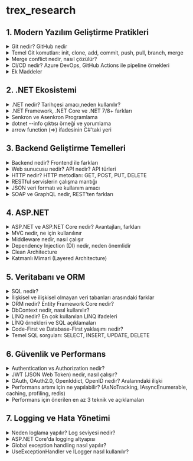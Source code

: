  # trex_research
 
## 1. Modern Yazılım Geliştirme Pratikleri

  <details>
  <summary>Git nedir? GitHub nedir</summary>
    
* Git, yazılım geliştirme sürecinde kullanılan bir versiyon kontrol sistemidir.

* Kod üzerinde yapılan tüm değişiklikleri kayıt altına alır.

* Birden fazla geliştiricinin aynı proje üzerinde çakışmadan çalışabilmesine olanak sağlar.

* Geriye dönük olarak yapılan değişiklikler incelenebilir.

* GitHub ise Git’in üzerine kurulmuş bulut tabanlı bir platformdur.

* Git reposunu internette saklamaya yarar.

* Açık kaynak projelerin paylaşımı için en çok kullanılan sistemdir.

*  Ekip çalışmasını kolaylaştırmak için issue tracking (sorun takibi), pull request (katkı önerisi), GitHub Actions (otomasyon) gibi ek özellikler sunar.
 
* GitHub ise Git’in üzerine kurulmuş bulut tabanlı bir platformdur.

* Git reposunu internette saklamaya yarar.

* Açık kaynak projelerin paylaşımı<in en çok kullanılan sistemdir.

* Ekip çalışmasını kolaylaştırmak için issue tracking (sorun takibi), pull request (katkı önerisi), GitHub Actions (otomasyon) gibi ek özellikler sunar.
  
</details>

  <details>
<summary>Temel Git komutları: init, clone, add, commit, push, pull, branch, merge</summary>

*  git init

 Yeni bir Git deposu oluşturmak için kullanılır. Bir proje klasöründe git init komutu çalıştırıldığında, o klasör artık Git tarafından izlenmeye başlar. Bu sayede proje içerisinde yapılan her değişiklik Git tarafından kayıt altına    alınabilir.

 Örnek kullanım:
 
 git init 


 Bu komut çalıştırıldığında klasörde .git isimli gizli bir dosya oluşur ve bu dosya projenin tüm sürüm kontrol bilgilerini içerir.

*  git clone

 Var olan bir uzak Git deposunu bilgisayara kopyalamak için kullanılır. Özellikle GitHub üzerindeki projelerin yerel ortama indirilmesinde tercih edilir.

 Örnek kullanım:

 git clone https://github.com/kullanici/proje.git


 Bu komut sayesinde uzak depodaki tüm geçmiş commitler, branchler ve dosyalar yerel bilgisayara aktarılır.

*  git add

 Dosyaları staging area (hazırlık alanı) denilen bölgeye ekler. Bu alan, commit işleminden önce değişikliklerin hazırlanmasını sağlar.

 Örnek kullanım:

 git add dosya.txt
 git add .


 İlk komut sadece belirli bir dosyayı, ikincisi ise proje içindeki tüm değişiklikleri staging alanına ekler.

*  git commit
  
 Staging alanındaki dosyaları kalıcı olarak kaydeder. Commit işlemi, yapılan değişikliklere bir “anlık görüntü” almak gibidir. Her commit, açıklayıcı bir mesajla etiketlenmelidir.

 Örnek kullanım:

 git commit -m "Login ekranı eklendi"


 Bu komut, yapılan değişikliklerin tarihçede anlamlı şekilde tutulmasına yardımcı olur.

*  git push

 Yerelde yapılan commit’lerin uzak depoya (örneğin GitHub’a) gönderilmesini sağlar. Böylece proje ekibinin diğer üyeleri de güncellenmiş koda erişebilir.

 Örnek kullanım:

 git push origin main


 Bu komut, değişiklikleri origin isimli uzak depodaki main branch’ine gönderir.

*  git pull

 Uzak depodaki en güncel değişiklikleri indirip mevcut branch ile birleştirmeye yarar. Bu komut, ekip çalışmasında başkalarının yaptığı güncellemeleri almak için sıkça kullanılır.

 Örnek kullanım:

 git pull origin main


 Böylece uzak depodaki main branch’indeki tüm yeni değişiklikler yerel bilgisayara aktarılır.

*  git branch

 Proje üzerinde dallar (branch) oluşturmaya, görüntülemeye veya yönetmeye yarar. Branch’ler, geliştiricilerin aynı proje üzerinde farklı özellikler geliştirmesini sağlar.

 Örnek kullanım:

 git branch          # mevcut branch’leri listeler
 git branch yeni-ozellik   # yeni bir branch oluşturur
 git checkout yeni-ozellik # o branch’e geçiş yapar


 Branch kullanımı, aynı projede bağımsız geliştirmelerin çakışmadan yapılabilmesine imkân verir.

*  git merge

 İki farklı branch’i birleştirmek için kullanılır. Örneğin, yeni-ozellik branch’inde geliştirilen bir özellik tamamlandığında, bu branch main ile birleştirilir.

 Örnek kullanım:

 git checkout main
 git merge yeni-ozellik


 Bu komutlar sayesinde yeni-ozellik branch’indeki değişiklikler main branch’ine eklenmiş olur. Eğer aynı    çakışan değişiklikler varsa merge conflict oluşabilir ve manuel çözüm gerekir.

</details>

<details>

 <summary>Merge conflict nedir, nasıl çözülür?</summary>
  
Merge conflict Git’te iki dal aynı dosyanın aynı bölümünü farklı şekilde değiştirdiğinde Git’in hangisini seçeceğini bilememesiyle oluşan çakışmadır. Çözümü de basittir: Çakışmalı dosyayı açıp <<<<<<<, =======, >>>>>>> işaretleri arasındaki alternatiflerden mantıklı olan içeriği oluşturacak şekilde metni düzenlersin (gerekirse birleştirebilirsn) bu işaretleri temizlersin sonra değişikliği git add ile sahneleyip git commit ile birleştirmeyi tamamlarsın.
  
 </details>

<details> 
  
<summary>CI/CD nedir? Azure DevOps, GitHub Actions ile pipeline örnekleri </summary>


* CI/CD Nedir?

CI/CD, yazılım geliştirme süreçlerinde kaliteyi artıran ve teslimat hızını yükselten bir yöntemdir.

CI (Continuous Integration – Sürekli Entegrasyon): Geliştiricilerin kodlarını sık sık ana koda entegre etmesi, bu sırada otomatik testlerin ve derleme işlemlerinin çalışmasıdır. Amaç, hataların erkenden tespit edilmesi ve kodun sürekli olarak çalışır durumda kalmasıdır.

CD (Continuous Delivery/Deployment – Sürekli Teslimat / Dağıtım): CI sonrası başarılı olan kodun otomatik olarak test ortamına veya doğrudan canlı ortama aktarılmasıdır.

Continuous Delivery: Kod otomatik olarak test/stage ortamına alınır, canlıya geçiş manuel onayla yapılır.

Continuous Deployment: Kod tüm testlerden geçtikten sonra canlıya otomatik olarak alınır.

Bu yaklaşım sayesinde:

Daha hızlı geri bildirim alınır.

Ürün kalitesi artar.

Dağıtım süreçleri standartlaşır ve insan hatası azalır.

* Azure DevOps ile Pipeline Örneği

Azure DevOps Pipelines, YAML tabanlı veya görsel olarak oluşturulabilen güçlü bir CI/CD aracıdır. Microsoft’un bulut tabanlı çözümlerine doğrudan entegredir.

Basit Azure DevOps Pipeline (YAML)

Aşağıdaki örnek bir .NET uygulaması için CI pipeline’ıdır:

trigger:
- main   # main branch'e push geldiğinde pipeline çalışır

pool:
  vmImage: 'windows-latest'

steps:
- task: UseDotNet@2
  inputs:
    packageType: 'sdk'
    version: '7.0.x'

- script: dotnet restore
  displayName: 'Restore dependencies'

- script: dotnet build --configuration Release
  displayName: 'Build project'

- script: dotnet test --no-build --verbosity normal
  displayName: 'Run tests'


Bu pipeline şu işlemleri yapar:

Main branch’e kod push edildiğinde tetiklenir.

Gerekli .NET SDK kurulumu yapılır.

Paketler restore edilir.

Proje release modda derlenir.

Unit testler çalıştırılır.

Dağıtım (CD) için ek adımlar eklenebilir. Örneğin Azure Web App’e deploy etmek için AzureWebApp task’i kullanılabilir.

* GitHub Actions ile Pipeline Örneği

GitHub Actions, GitHub üzerinde barındırılan projeler için CI/CD iş akışları kurmaya yarayan bir sistemdir. YAML dosyaları .github/workflows/ klasöründe bulunur.

Basit GitHub Actions Workflow

Aşağıdaki örnek yine bir .NET uygulaması için CI pipeline’dır:

name: .NET CI

on:
  push:
    branches: [ "main" ]
  pull_request:
    branches: [ "main" ]

jobs:
  build:
    runs-on: ubuntu-latest

    steps:
    - name: Checkout repository
      uses: actions/checkout@v3

    - name: Setup .NET
      uses: actions/setup-dotnet@v3
      with:
        dotnet-version: '7.0.x'

    - name: Restore dependencies
      run: dotnet restore

    - name: Build
      run: dotnet build --configuration Release --no-restore

    - name: Test
      run: dotnet test --no-build --verbosity normal


Bu workflow şunları yapar:

Main branch’e push veya pull request geldiğinde çalışır.

Ubuntu sanal makinesi üzerinde işlem yapılır.

Kod checkout edilir.

.NET SDK yüklenir.

Restore, build ve test adımları gerçekleştirilir.

</details>

 <details>     
 
 <summary>Ek Maddeler</summary>

SDLC Aşamaları (Yazılım Geliştirme Yaşam Döngüsü)

* Planlama 

* Analiz 

* Geliştirme 

* Test 

* Dağıtım 

* Bakım
  
Metodolojiler

Agile → Esnek, hızlı geri bildirim.

Scrum → Sprint (2-4 hafta), roller (PO, SM, Dev Team).

Kanban → İş akışı panosu (To Do → Doing → Done).


 </details>
 
## 2. .NET Ekosistemi

<details>

<summary>.NET nedir? Tarihçesi amacı,neden kullanılır?</summary>

.NET Core, Windows, Linux ve MacOS için yazılım uygulamaları oluşturmak için kullanılabilecek genel amaçlı bir framework’dür. Diğer yazılımların aksine .NET Core, web uygulamaları, mobil uygulamalar, masaüstü uygulamaları, bulut hizmetleri, microservisler, API’ler, oyunlar ve IoT uygulamaları dahil olmak üzere her türlü uygulama/yazılımı oluşturmak için kullanılabilir. Diğer framework’lerden farklı olarak .NET Core, tek bir programlama diliyle sınırlı değildir ve C#, VB.NET, F#, XAML ve TypeScript’i destekler. Bu programlama dilleri açık kaynak kodludur ve bağımsız topluluklar tarafından yönetilir.

.NET Core en gelişmiş, olgun ve kapsamlı class library’leri, ortak API’leri, çoklu dil desteğini ve araçları sunmaktadır. Visual Studio ve Visual Studio Core, .NET Core’u geliştiriciler için en üretken platformlardan biri yapan en gelişmiş ve modern geliştirici IDE’leridir

2002: .NET Framework 1.0 çıktı, C# tanıtıldı (sadece Windows).

2005–2015: Framework 2.0–4.5 arasında LINQ, Async/Await gibi büyük yenilikler geldi.

2016: .NET Core yayınlandı → Açık kaynak, hızlı, platform bağımsz.

2020: .NET 5 ile Framework ve Core birleşti, tek çatı oldu.

2023+: .NET 8  Modern, çoklu platform, yapay zekâ ve bulut odaklı.

</details>

<details>
<summary>.NET Framework, .NET Core ve .NET 7/8+ farkları</summary>
  
|Özellik| .NET Framework   | .NET Core | .NET 7/8+  |
|:-----------------:|:-----------------:|:-----------------:|:-----------------:|
|Platform desteği|Yalnızca Windows'ta çalışır|Platformlar arası çalışır(Linux,Windows,Mac)|Platformlar arası çalışır|
|Güncellemeler|Güncelleme almaz|Güncelleme almaz|Güncelleme almaya devam eder|
|Kaynak kodu|Açık kaynak kodlu değil|Açık kaynak kodlu|Açık kaynak kodu|
|Desteklediği araçlar|Visual Studio|Visual Studio, VS Code, CLI araçları|Visual Studio, VS Code, CLI araçları|
|Kullanım alanları|Eski Windows uygulamaları|Çoklu platform uygulamaları, Web, API, Mikroservis|Modern çoklu platform uygulamaları, Bulut, Web API ve dahası|
|Performans|düşük|Orta|iyi performans|

</details>

<details>

<summary>Senkron ve Asenkron Programlama</summary>

* Senkron Programlama Nedir?

İşlemler ardışık olarak çalışır.

Bir işlem tamamlanmadan diğerine başlanmaz.

Program akışı, her adımda bir önceki adımın sonucunu beklemek zorundadır.

Eğer uzun süren bir işlem varsa (örneğin büyük bir dosyanın okunması, bir web servisinden veri çekilmesi), bu süre boyunca programın geri kalan kısmı çalışmaz, bekler.

* Asenkron Programlama Nedir?

İşlemler paralel veya bağımsız şekilde yürütülebilir.

Bir işlem başlatılır, o işlem arka planda devam ederken program diğer işlere geçebilir.

Program akışı, uzun süren işlemin bitmesini beklemek zorunda kalmaz.

Sonuç hazır olduğunda, program o işin sonucunu alıp kaldığı yerden devam eder.

* Senkron/Asenkron örnek senaryo açıklaması
  
HTTP çağrıları, Web API çağrıları gibi işlemler bekleme gerektirebilir. Geleneksel senkron programlama ile bu işlemleri gerçekleştirmek, aslında lokal bilgisayarın kontrolü dışında olan bir bekleme oluşturur. Bu da hem kullanıcı deneyimi hem de zaman verimliliği açısından oldukça mantıksızdır.

Kullanıcı, arka planda veri çağrıları yapılırken başka işlerle ilgilenebilmek ister. Hiçbirimiz evde bulaşık makinesi çalışıyor diye mutfakta donup kalmayız; makine işini bitirene kadar başka işlerle uğraşırız.

Senkron programlama ile bekleme gerektiren işlemleri çağırmak, bulaşık makinesinin işini bitirmesini oturup beklemek kadar verimsizdir. Asenkron programlama sayesinde ise kullanıcı, çağırdığı bir verinin gelmesini beklerken programın başka bir yerinde farklı bir işlem yapabilir ve ciddi bir zaman kazancı elde eder.

</details>

<details>
  
<summary>dotnet --info çıktısı örneği ve yorumlama</summary>

### Example output of `dotnet --info`

```
.NET SDK:
 Version:           9.0.201
 Commit:            071aaccdc2
 Workload version:  9.0.200-manifests.a3a1a094
 MSBuild version:   17.13.13+1c2026462

Runtime Environment:
 OS Name:     Windows
 OS Version:  10.0.26100
 OS Platform: Windows
 RID:         win-x64
 Base Path:   C:\Program Files\dotnet\sdk\9.0.201\

Workloads installed:
 No installed workloads found.
 Configured to use loose manifests for newly installed manifests.

Host:
  Version:      9.0.3
  Architecture: x64
  Commit:       831d23e561

.NET SDKs installed:
  9.0.201 [C:\Program Files\dotnet\sdk]

.NET runtimes installed:
  Microsoft.AspNetCore.App 8.0.14 [C:\Program Files\dotnet\shared\Microsoft.AspNetCore.App]
  Microsoft.AspNetCore.App 9.0.3  [C:\Program Files\dotnet\shared\Microsoft.AspNetCore.App]
  Microsoft.NETCore.App 8.0.14    [C:\Program Files\dotnet\shared\Microsoft.NETCore.App]
  Microsoft.NETCore.App 9.0.3     [C:\Program Files\dotnet\shared\Microsoft.NETCore.App]
  Microsoft.WindowsDesktop.App 8.0.14 [C:\Program Files\dotnet\shared\Microsoft.WindowsDesktop.App]
  Microsoft.WindowsDesktop.App 9.0.3  [C:\Program Files\dotnet\shared\Microsoft.WindowsDesktop.App]

Other architectures found:
  x86   [C:\Program Files (x86)\dotnet]
    registered at [HKLM\SOFTWARE\dotnet\Setup\InstalledVersions\x86\InstallLocation]

Environment variables:
  Not set

global.json file:
  Not found
```
dotnet --info komutu, bilgisayarında kurulu olan .NET ortamını özetler. Çıktıdaki bölümler şu anlama gelir:

1. .NET SDK

Hangi SDK sürümünün kullanıldığını gösterir.

SDK (Software Development Kit), .NET projelerini derlemek ve geliştirmek için gerekli araçları içerir.

2. Runtime Environment (Çalışma Zamanı Ortamı)

İşletim sistemini (OS Name, OS Version) ve mimariyi (x64, x86, arm64 vb.) gösterir.

RID (Runtime Identifier) değeri, uygulamanın hangi platformda çalıştığını belirtir.

3. Host

.NET uygulamalarının çalıştırıldığı host ortamının sürümünü gösterir.

Burada .NET runtime versiyonu ve sistem mimarisi listelenir.

4. .NET SDKs installed

Sisteminde yüklü tüm SDK sürümlerini listeler.

Birden fazla SDK kuruluysa, projeler global.json dosyasına veya varsayılan kurallara göre uygun olanı kullanır.

5. .NET runtimes installed

Kurulu olan çalışma zamanlarını listeler.

Microsoft.NETCore.App: Konsol uygulamaları için.

Microsoft.AspNetCore.App: Web uygulamaları için.

Microsoft.WindowsDesktop.App: WinForms ve WPF uygulamaları için.

Farklı sürümlerin aynı anda kurulu olması, eski projeleri de çalıştırabilmeni sağlar.

6. Other architectures found

Ek olarak farklı mimarilerde (örneğin x86) .NET kurulmuşsa burada görünür.

7. Environment variables

.NET ile ilgili özel ortam değişkenleri tanımlandıysa burada listelenir.

8. global.json file

Projede belirli bir SDK sürümü kullanılmak istenirse global.json dosyası ile belirtilir. Eğer bulunmazsa, sistemdeki en güncel SDK kullanılır
</details>

<details>
  
<summary>arrow function (=>) ifadesinin C#’taki yeri</summary>

* Tek satırda fonksiyon tanımlama: static int Multiply(int x, int y) => x * y;
* Lambda ifadesi: Func<int, int> square = n => n * n;

  
</details>

## 3. Backend Geliştirme Temelleri

<details>  

<summary> Backend nedir? Frontend ile farkları </summary>

Front-End, kullanıcı deneyimini ve etkileşimi şekillendirirken, Back-End, web sitesinin işlevselliğini ve veri yönetimini sağlar. her iki katman da başarılı bir web sitesi için kritik öneme sahiptir ve birlikte çalışarak kullanıcıların ihtiyaçlarını karşılayan ve beklentilerini aşan bir deneyim sunarlar.
</details>

<details>    

<summary> Web sunucusu nedir? API nedir? API türleri </summary>

Web sunucusu, istemcilerden (genellikle tarayıcı) gelen HTTP/HTTPS isteklerini kabul eden ve yanıtlayan yazılım veya donanımdır.

Statik içerik (HTML, CSS, JS, resim) ya da dinamik içerik (PHP, ASP.NET, Node.js uygulamaları) dönebilir.

Tarayıcı bir siteye istek gönderdiğinde web sunucusu uygun yanıtı üretip istemciye iletir.

Örnek web sunucuları:

Apache

Nginx

IIS (Internet Information Services)

LiteSpeed

API (Application Programming Interface) Nedir?

API, bir yazılımın başka yazılımlarla haberleşmesini sağlayan arayüzdür.

İç işleyişi bilmeden, belirli kurallar (endpoint, method, veri formatı) üzerinden erişim sağlar.

En yaygın kullanılan türü Web API’lerdir.

Örnek:

Hava durumu uygulaması telefonuna veri getirmek için hava durumu API’sini kullanır.

Google Maps API, başka uygulamalara harita ekleme olanağı sağlar.

API Türleri
***
1. Erişim Türüne Göre

Open API (Public API): Herkesin erişimine açık.

Partner API: Sadece iş ortaklarına özel.

Private API: Sadece kurum içi kullanım için.
***
2. Mimarisine Göre

REST API

HTTP metodlarını (GET, POST, PUT, DELETE) kullanır.

Genellikle JSON döner.

SOAP API

XML tabanlıdır, daha katıdır.

Bankacılık gibi güvenlik kritik alanlarda kullanılır.

GraphQL API

Tek endpoint üzerinden esnek veri sorgusu yapılabilir.

gRPC

Google tarafından geliştirilmiştir.

Hızlı, binary tabanlı, mikroservisler arası iletişim için uygundur.
***
3. Kullanım Alanına Göre

Web API → İnternet üzerinden erişilen API’ler.

Library API → Programlama kütüphaneleri için sağlanan API’ler (.NET, Java API).

Operating System API → İşletim sistemleri ile haberleşmeyi sağlayan API’ler (Windows API, Linux system call).
***
</details>

<details>

<summary>HTTP nedir? HTTP metodları: GET, POST, PUT, DELETE</summary>

GET, POST, PUT, PATCH ve DELETE en sık kullanılanlardır ve HTTP protokolü üzerinden istemciler ile sunucular arasındaki iletişimin temelini oluştururlar. Bu yöntemler, World Wide Web üzerinden istemci-sunucu iletişimi sırasında bir URL ile tanımlanan bir kaynak üzerinde gerçekleştirilebilecek eylemleri tanımlar

HTTP Metodları ve Örnekler
1. GET
* Sunucudan veri istemek için kullanılır.

* Gövde (body) göndermez.
```
GET /products HTTP/1.1
Host: example.com
```
Sunucudan ürünler listesini ister.

2. POST

* Sunucuya yeni veri eklemek/göndermek için kullanılır.

* Veri body kısmında gönderilir.
```
POST /products HTTP/1.1
Host: example.com
Content-Type: application/json

{
  "name": "Laptop",
  "price": 20000
}
```
Sunucuya yeni ürün ekler.


3. PUT

* Sunucuda var olan bir veriyi tamamen güncellemek için kullanılır.

* Gönderilen body, önceki verinin yerine geçer.
```
PUT /products/10 HTTP/1.1
Host: example.com
Content-Type: application/json

{
  "name": "Gaming Laptop",
  "price": 25000
}
```
ID’si 10 olan ürünün tüm verisini günceller.


4. PATCH

* Sunucudaki veriyi kısmi olarak güncellemek için kullanılır.

* Sadece değişen alanlar body’de gönderilir.
```
PATCH /products/10 HTTP/1.1
Host: example.com
Content-Type: application/json

{
  "price": 22000
}
```
Sadece fiyat bilgisini günceller.

5. DELETE

* Sunucudaki veriyi silmek için kullanılır.
```
DELETE /products/10 HTTP/1.1
Host: example.com
```
ID’si 10 olan ürünü siler.


6. HEAD

* GET gibidir ama sadece başlık (header) bilgilerini döner, gövdeyi döndürmez.
```
HEAD /products HTTP/1.1
Host: example.com
```
7. OPTIONS

* Sunucunun hangi HTTP metodlarını desteklediğini öğrenmek için kullanılır.
```
OPTIONS /products HTTP/1.1
Host: example.com
```

Cevap:
Allow: GET, POST, PUT, DELETE, OPTIONS


Özet:

GET → Veri al

POST → Yeni veri oluştur

PUT → Tam güncelle

PATCH → Kısmi güncelle

DELETE → Sil

HEAD → Sadece header bilgilerini al

OPTIONS → Desteklenen metodları öğren
  
</details>

<details>

<summary>RESTful servislerin çalışma mantığı</summary>

* REST Nedir?

Representational State Transfer (REST), web servisleri için kullanılan bir mimari tarzdır.

Amacı, HTTP protokolünün sunduğu kuralları kullanarak basit, anlaşılır ve standart bir şekilde istemci–sunucu arasında iletişim kurmaktır.

REST’i “kurallar bütünü” olarak düşünebilirsin.

* Temel Mantık

RESTful servislerde:

Her kaynak (örneğin: kullanıcı, ürün, sipariş) bir URL (endpoint) ile temsil edilir.

Bu kaynaklar üzerinde işlem yapmak için HTTP metodları (GET, POST, PUT, DELETE, PATCH…) kullanılır.

Veri genelde JSON formatında taşınır.

* Kaynak ve URI Mantığı

Her şey bir kaynaktır.

Örnek: Kullanıcı listesi → /users

Tek bir kullanıcı → /users/5

Kullanıcının siparişleri → /users/5/orders

URI, kaynağı temsil eder. Kaynağın ne olduğunu URI belirler, üzerinde ne yapılacağını HTTP metodu belirler.

* HTTP Metodları ile İşlemler

REST’te CRUD işlemleri HTTP metodlarına denk gelir:

GET /users → Tüm kullanıcıları getir

GET /users/5 → ID’si 5 olan kullanıcıyı getir

POST /users → Yeni kullanıcı oluştur

PUT /users/5 → ID’si 5 olan kullanıcıyı tamamen güncelle

PATCH /users/5 → ID’si 5 olan kullanıcıyı kısmi güncelle

DELETE /users/5 → ID’si 5 olan kullanıcıyı sil

* İstemci - Sunucu İlişkisi

İstemci (client) → Tarayıcı, mobil uygulama, masaüstü program olabilir.

Sunucu (server) → İstekleri alır, işler ve yanıt verir.

İstemci, sunucuya hangi veriyle ne yapılacağını HTTP isteği (request) ile söyler.

Sunucu, sonucu HTTP cevabı (response) olarak döner.

* Statelesness (Durumsuzluk)

RESTful servisler stateless olmalıdır.

Sunucu, her isteği bağımsız görür.

Önceki isteklerin bilgisini tutmaz.

Gerekli bilgiler (kimlik doğrulama, filtreler, parametreler) her istekte tekrar gönderilir.

* Response ve Status Codes

Sunucu her isteğe bir HTTP durum kodu döner:

200 OK → İşlem başarılı

201 Created → Yeni kaynak oluşturuldu

400 Bad Request → Hatalı istek

401 Unauthorized → Yetkisiz erişim

404 Not Found → Kaynak bulunamadı

500 Internal Server Error → Sunucu hatası

* JSON Örneği

Bir kullanıcı oluşturma isteği:
```
POST /users HTTP/1.1
Host: example.com
Content-Type: application/json

{
  "name": "Ali",
  "email": "ali@example.com"
}
```

Sunucu cevabı:
```
HTTP/1.1 201 Created
Content-Type: application/json

{
  "id": 5,
  "name": "Ali",
  "email": "ali@example.com"
}
```
</details>

<details> 

<summary>JSON veri formatı ve kullanım amacı</summary>
JSON Veri Formatı

JSON (JavaScript Object Notation), verilerin metin tabanlı olarak saklanmasını ve sistemler arasında kolayca taşınmasını sağlayan bir veri değişim formatıdır.

Özellikleri

Anahtar-değer çiftlerinden oluşur.

Diziler ve nesneler kullanılarak hiyerarşik yapı kurulabilir.

Programlama dillerinden bağımsızdır.

Hem insanlar hem makineler tarafından kolay okunabilir.

Kullanım Amacı

Web istemcisi ile sunucu arasında veri alışverişi yapmak.

Uygulamalarda yapılandırma (config) dosyası olarak kullanmak.

Farklı platform ve diller arasında veri taşımak.

Küçük, anlaşılır veri depolama ihtiyaçlarını karşılamak.

Örnek JSON Verisi
```
{
  "ad": "Ali",
  "yas": 30,
  "ogrenciMi": true,
  "dersler": ["Matematik", "Tarih", "Fizik"],
  "adres": {
    "sehir": "Bursa",
    "postaKodu": 16000
  }
}
```
Örneğin Açıklaması

* "ad": "Ali" → Anahtar ad, değeri "Ali" olan bir metin bilgisidir.

* "yas": 30 → Anahtar yas, değeri 30 olan sayısal bir bilgidir.

* "ogrenciMi": true → Anahtar ogrenciMi, değeri true olan mantıksal (boolean) bilgidir.

* "dersler": ["Matematik", "Tarih", "Fizik"] → dersler anahtarı, içinde üç eleman bulunan bir diziyi ifade eder.

* "adres": { "sehir": "Bursa", "postaKodu": 16000 } → adres anahtarı, içinde başka anahtar-değer çiftleri olan bir nesneyi temsil eder.

</details>

<details>
<summary>SOAP ve GraphQL nedir, REST’ten farkları</summary>

* SOAP (Simple Object Access Protocol)

XML tabanlı bir iletişim protokolüdür.

Katı standartlara bağlıdır (WS-Security, WS-ReliableMessaging gibi).

Yalnızca XML kullanır.

HTTP dışında SMTP, TCP gibi farklı protokollerle çalışabilir.

Daha çok bankacılık, finans, telekom gibi güvenliğin ve standartlaşmanın çok kritik olduğu alanlarda tercih edilir.

* GraphQL

Facebook tarafından geliştirilmiş, API’ler için bir sorgulama dilidir.

Tek endpoint üzerinden çalışır.

İstemci yalnızca ihtiyacı olan veriyi talep eder.

JSON formatında yanıt döner.

Over-fetching (gereğinden fazla veri çekme) ve under-fetching (eksik veri çekme) sorunlarını çözer.

Gerçek zamanlı veri için Subscriptions özelliği vardır.

* REST (Representational State Transfer)

HTTP tabanlı, en yaygın kullanılan web servis mimarisidir.

Kaynaklara HTTP metodları (GET, POST, PUT, DELETE) ile erişilir.

JSON ya da XML dönebilir (günümüzde çoğunlukla JSON).

Her kaynak için ayrı endpoint vardır (örneğin /users, /orders).

Basit, anlaşılır ve yaygın kullanımda olan bir yaklaşım sunar.

| Özellik             | SOAP                            | REST                           | GraphQL                           |
|---------------------|---------------------------------|--------------------------------|-----------------------------------|
| Veri formatı        | XML                             | JSON (çoğunlukla) / XML        | JSON                              |
| Endpoint yapısı     | Tek endpoint, karmaşık yapı     | Her kaynak için ayrı endpoint   | Tek endpoint                      |
| Esneklik            | Katı standartlı                 | Orta düzey                     | Çok esnek (yalnızca istenen veri) |
| Performans          | Ağır, yavaş                     | Hafif, genellikle hızlı         | Daha verimli                      |
| Protokol desteği    | HTTP, SMTP, TCP vb.             | HTTP                           | HTTP                              |
| Kullanım alanı      | Bankacılık, kurumsal entegrasyon| Genel web servisleri            | Modern web ve mobil API’ler       |
| Öne çıkan özellik   | Güvenlik ve standartlar         | Basitlik ve yaygınlık           | Esneklik ve özelleştirme          |  

</details>

## 4. ASP.NET

<details> 

<summary>ASP.NET ve ASP.NET Core nedir? Avantajları, farkları</summary>

ASP.NET ve ASP.NET Core, Microsoft tarafından geliştirilen web uygulama geliştirme framework’leridir. İkisi birbirine yakın kavramlar olsa da, teknoloji olarak farklı dönemleri temsil ederler.

* ASP.NET Nedir?

2002’de .NET Framework’ün bir parçası olarak tanıtıldı.

Yalnızca Windows işletim sistemi üzerinde çalışır.

Web Forms, MVC (Model-View-Controller) ve Web API gibi yaklaşımları destekler.

.NET Framework’e bağımlıdır, yani günümüzde .NET Framework 4.8’e kadar gelmiştir ve daha fazla büyük güncelleme almayacaktır.

Modern uygulamalarda “eski teknoloji” kabul ediliyor ama hâlen kurumsal projelerde yaygın olarak kullanılmakta.

* ASP.NET Core Nedir?

2016’da tanıtıldı, ASP.NET’in yeniden yazılmış, açık kaynak ve çapraz platform halidir.

Windows, Linux ve macOS üzerinde çalışır.

.NET Core üzerine kurulmuştu, şimdi .NET 5+ (günümüzde .NET 9) çatısı altında gelişiyor.

Daha hızlı, hafif ve bulut tabanlı uygulamalara uygun.

Web API ve MVC birleşmiş durumda → tek bir yapıdan hem web sayfası hem API geliştirilebilir.

Dependency Injection, Middleware, Minimal API gibi modern mimari özellikleri destekler.

* ASP.NET Avantajları

Uzun yıllardır kullanılan, olgun bir framework.

Kurumsal projelerde hâlâ çok geniş kullanım alanı var.

Windows Server + IIS entegrasyonu güçlü.

Büyük topluluk ve çok sayıda hazır kütüphane mevcut.

* ASP.NET Core Avantajları

Çapraz platform (Windows, Linux, macOS).

Performansı yüksek, özellikle Kestrel web server sayesinde.

Açık kaynak ve sürekli gelişiyor.

Bulut dostu, container (Docker, Kubernetes) ile kolayca dağıtılabilir.

Daha esnek: Middleware tabanlı mimari → geliştirici kendi pipeline’ını kurabilir.

Minimal API ve gRPC desteği sayesinde mikroservislerde ideal.

| Özellik          | ASP.NET                      | ASP.NET Core                               |
|------------------|------------------------------|--------------------------------------------|
| **Çıkış Yılı**   | 2002                         | 2016                                       |
| **Çalışma Ortamı** | Sadece Windows              | Windows, Linux, macOS                     |
| **Performans**   | Daha düşük, IIS bağımlı      | Yüksek, Kestrel + IIS/NGINX                |
| **Framework**    | .NET Framework               | .NET 5/6/7/8/9                             |
| **Mimari**       | Web Forms, MVC, Web API ayrı | MVC + API birleşik, Middleware tabanlı     |
| **Açık Kaynak**  | Hayır                        | Evet                                       |
| **Gelecek**      | Yeni geliştirme yok          | Aktif olarak geliştiriliyor                |

</details>

<details> 

<summary>MVC nedir, ne için kullanılınır</summary>

MVC (Model-View-Controller), yazılım geliştirmede kullanılan bir mimari desendir.

* Model (M): Uygulamanın verilerini ve iş kurallarını temsil eder. (Örn: Veritabanı işlemleri, iş mantığı)

* View (V): Kullanıcıya gösterilen arayüzdür. (Örn: HTML sayfası, UI ekranı)

* Controller (C): Kullanıcıdan gelen isteği alır, işleyip uygun Model ve View’i yönlendirir.

Ne için kullanılır?
Uygulamalarda katmanlı yapı sağlar. Kodun okunabilirliğini, bakımını ve test edilebilirliğini kolaylaştırır. Web uygulamalarında en çok tercih edilen desenlerden biridir.

</details>

<details>
  
<summary>Middleware nedir, nasıl çalışır</summary>

* Middleware, farklı uygulamalar, sistemler ve veritabanları arasında etkileşim ve veri akışı sağlayan bulut hizmetleridir. Uygulamalar ve veriler arasında bir köprü görevi görür bu sayede sistemler arasında kesintisiz iletişim sağlar ve veri akışını düzenler.
ASP.NET Core uygulamalarında middleware, gelen HTTP isteğinin geçtiği aşamaları belirleyen işlem hattıdır. Her middleware isteği işleyebilir, sonraki aşamaya gönderebilir veya sonlandırabilir. Bu yüzden eklenme sırası çok önemlidir. Yanlış sıralama, kimlik doğrulama ve yetkilendirme gibi kritik işlevlerin devre dışı kalmasına yol açar.

Doğru Sıralama Örneği
```
app.UseRouting();          
app.UseAuthentication();   
app.UseAuthorization();    
app.UseEndpoints(endpoints =>
{
    endpoints.MapControllers();
});
```
Özetle

* UseRouting() → Rotaları hazırlar.

* UseAuthentication() → Kullanıcıyı doğrular.

* UseAuthorization() → Yetki kontrolü yapar.

* UseEndpoints() → İsteği ilgili endpoint’e yönlendirir.
  
</details>

<details>

<summary>Dependency Injection (DI) nedir, neden önemlidir</summary>

Dependency Injection (DI) Nedir?
Dependency Injection (Bağımlılık Enjeksiyonu), bir sınıfın ihtiyaç duyduğu bağımlılıkları (örneğin başka sınıflar, servisler, veritabanı bağlantıları) kendisi oluşturmaması, dışarıdan alması prensibidir. Yani bir sınıf içinde new anahtar kelimesiyle bağımlılık oluşturmak yerine, bu bağımlılıklar constructor, property veya method aracılığıyla dışarıdan “enjekte edilir”.

 * Örnek:
```
// Kötü örnek (sınıf bağımlılığı kendi oluşturuyor)
public class OrderService
{
    private readonly PaymentService _paymentService = new PaymentService();

    public void CompleteOrder()
    {
        _paymentService.Pay();
    }
}

// İyi örnek (Dependency Injection kullanılıyor)
public class OrderService
{
    private readonly IPaymentService _paymentService;

    public OrderService(IPaymentService paymentService)
    {
        _paymentService = paymentService;
    }

    public void CompleteOrder()
    {
        _paymentService.Pay();
    }
```  
</details>

<details> 
  
<summary>Clean Architecture</summary>

Clean Architecture Özeti

Amaç:
Uygulamanın iş kurallarını (domain) framework, veritabanı, UI gibi dış detaylardan bağımsız hale getirmek. Böylece kod esnek, test edilebilir ve sürdürülebilir olur.

Katmanlar

* I. Domain

İş kuralları, entity’ler ve değer nesneleri.

Hiçbir dış katmana bağımlı değil.

* II. Application

Use case’ler (iş akışları).

Domain’i kullanarak iş senaryolarını yürütür.

Dış sistemlerle konuşmak için sadece interface tanımlar.

* III. Infrastructure

Teknik detaylar (veritabanı, servis entegrasyonları).

Application’daki interface’lerin implementasyonu burada yapılır.

* IV. API (Presentation)

Kullanıcıya/istemciye açılan uç noktalar (controller, endpoint).

Request alır → Application’a iletir → Response döner.

* Bağımlılıkların Dışa Akması İlkesi

Bağımlılıklar içeriye doğru akar.

Domain hiçbir şeye bağımlı değil.

Application sadece Domain’e bağımlı.

API ve Infrastructure, Application ve Domain’e bağımlı

</details>

<details>  

<summary>Katmanlı Mimari (Layered Architecture)</summary>
Katmanlar

* I. Presentation (UI) Katmanı

Kullanıcı ile etkileşim sağlar.

Controller, View veya API endpoint’leri burada bulunur.

İş mantığını içermez, sadece Business katmanını çağırır.

* II. Business (Logic) Katmanı

İş kuralları ve uygulama mantığı burada yer alır.

Presentation’dan gelen istekleri işler, gerekirse Data Access katmanını kullanır.

Service sınıfları genellikle bu katmanda bulunur.

* III. Data Access (DAL) Katmanı

Veritabanı veya dış veri kaynaklarıyla etkileşim kurar.

Repository sınıflarıyla CRUD işlemleri yapılır.

Business katmanındaki servisler, repository üzerinden veri çeker/kaydeder.

Service & Repository Pattern

Repository Pattern: Veritabanı erişimini soyutlar. (IUserRepository, EfUserRepository)

Service Pattern: İş mantığını barındırır ve repository’leri kullanarak senaryoları yürütür. (UserService)

 Akış: UI → Service → Repository → Database

![1_vNZs7q1OgPc2yDaiGJpCwg](https://github.com/user-attachments/assets/4be9759b-39ae-4855-87ed-25ab931897fd)

</details>

## 5. Veritabanı ve ORM

<details>

<summary>SQL nedir?</summary>

SQL, ilişkisel veri tabanlarını yönetmek, SQL veri tabanları oluşturmak ve farklı işlevler gerçekleştirerek içlerindeki verileri manipüle etmek için standartlaştırılmış bir programlama dilidir.

Hem veri tabanı yöneticileri hem de geliştiriciler SQL’i verileri manipüle etmek ve veri entegrasyon komut dosyaları yazmak için kullanır. Benzer şekilde, veri analistleri de ilişkisel bir veri tabanını derinlemesine analiz etmek için SQL kullanır.

*	4 temel SQL sorgusuna örnek

```
-- 1. SELECT → Veri listeleme
SELECT * FROM Customers;

-- 2. INSERT → Yeni veri ekleme
INSERT INTO Customers (Name, City) VALUES ('Emirhan', 'Bursa');

-- 3. UPDATE → Veri güncelleme
UPDATE Customers SET City = 'İstanbul' WHERE Name = 'Emirhan';

-- 4. DELETE → Veri silme
DELETE FROM Customers WHERE Name = 'Emirhan';
```

</details>

<details>

<summary>İlişkisel ve ilişkisel olmayan veri tabanları arasındaki farklar</summary>

1. Veri Yapısı

* İlişkisel Veritabanı (RDBMS):
  Veriler tablolarda (satır–sütun yapısında) saklanır.
  Örn: MySQL, PostgreSQL, Oracle.

* İlişkisel Olmayan Veritabanı (NoSQL):
  Veriler esnek yapılarda saklanır. (Doküman, key-value, grafik, kolon tabanlı)
  Örn: MongoDB, Redis, Cassandra, Neo4j.

***

2. Şema (Schema)

* RDBMS: Katı şemaya sahiptir. Tablo yapısı önceden tanımlanmalıdır.

* NoSQL: Şemasız veya esnek şemalıdır. Veri yapısı dinamik olarak değiştirilebilir.

***

3. Sorgulama

* RDBMS: Veri sorgulamak için SQL kullanılır.

* NoSQL: Her veritabanı kendi sorgulama yöntemine sahiptir (ör. JSON tabanlı sorgular, API çağrıları).

***

4. Tutarlılık

* RDBMS: ACID (Atomicity, Consistency, Isolation, Durability) kurallarını takip eder. Yani veri bütünlüğü çok güçlüdür.

* NoSQL: Genellikle BASE (Basically Available, Soft state, Eventual consistency) modelini benimser. Yüksek ölçeklenebilirlik için bazen anlık tutarlılıktan ödün verir.

***

5. Ölçeklenebilirlik

* RDBMS: Genelde dikey ölçeklenir (daha güçlü donanım eklenir).

* NoSQL: Yatay ölçeklenir (yeni sunucular eklenerek genişler).

***

6. Kullanım Alanları

* RDBMS: Bankacılık, muhasebe, e-ticaret gibi güçlü veri tutarlılığı gerektiren sistemlerde.

* NoSQL: Sosyal medya, gerçek zamanlı analiz, IoT, büyük veri gibi esneklik ve hız isteyen sistemlerde.
 
</details>

<details> 

<summary>ORM nedir? Entity Framework Core nedir?</summary>

ORM (Object Relational Mapping), yazılım geliştirmede kullanılan bir tekniktir.

ORM, nesne tabanlı programlama dillerinde kullanılan sınıf ve nesneler ile veritabanındaki tablolar ve kayıtlar arasında bir köprü kurar. Yani veritabanı işlemlerini SQL sorguları yazmadan, doğrudan programlama dilindeki nesneler üzerinden yapmanıza olanak tanır.
***
Örnek:

* Veritabanında Users tablosu varsa, kod tarafında bunun bir User sınıfı olur.

* user.Name = "Ali"; gibi bir işlem yaptığınızda ORM bunu SQL sorgusuna çevirip veritabanına kaydeder.

Avantajları:

* SQL sorgularını elle yazmaya gerek kalmaz, hata riski azalır.

* Kod okunabilirliği artar.

* Veritabanı bağımlılığı azalır (farklı veritabanlarına geçiş daha kolay olur).

Kullanılan bazı ORM örnekleri:

* .NET dünyasında: Entity Framework, Dapper (yarı ORM)

* Java dünyasında: Hibernate

* Python’da: SQLAlchemy, Django ORM

***

* Entity Framework Core Nedir?

Entity Framework Core, son sürümü 9.0.9 olarak yayınlanmış, Microsoft tarafından geliştirilen ve .NET Framework ve .NET Core ile birlikte kullanılabilen bir ORM aracıdır. Entity Framework Core (EF Core) ve Entity Framework (EF 6.x ve önceki sürümler) arasında önemli farklar vardır. EF Core daha hafif ve performanslıdır ve veritabanı platformları için çoklu platform desteği sunar.

</details>

<details>

<summary>DbContext nedir, nasıl kullanılır?</summary>

 1. * DbContext Nedir?

 EF Core’un ana sınıfıdır ve veritabanına erişimi yönetir.

 Veritabanındaki tablolarla C# sınıflarını eşler (Entity’ler).

 CRUD işlemleri (Create, Read, Update, Delete) için bir ara katman sağlar.

 Veritabanı bağlantısını, sorguları ve değişiklik takibini yönetir.

 2. * Temel Özellikleri

 DbSet<TEntity>: Her tablo için bir DbSet oluşturulur. Bu, o tabloya erişimi sağlar.

 Change Tracker: Entity üzerinde yapılan değişiklikleri takip eder ve SaveChanges() ile veritabanına yazar.

 LINQ sorguları: DbContext üzerinden LINQ ile veri çekebilirsiniz.

* Nasıl Kullanılınır Örnek:
  
```
using var context = new AppDbContext();

// Veri ekle
context.Products.Add(new Product { Name="Laptop", Price=12000 });
context.SaveChanges();

// Veri oku
var all = context.Products.ToList();

// Güncelle
var p = context.Products.First();
p.Price = 11000;
context.SaveChanges();

// Sil
context.Products.Remove(p);
context.SaveChanges();
```
</details>

<details> 

<summary>LINQ nedir? En çok kullanılan LINQ ifadeleri</summary> 

* LİNQ ''(Language Integrated Query)'' Nedir

LINQ (Language Integrated Query — Dil ile Tümleşik Sorgu); veri koleksiyonlarını sorgulamak, verileri filtrelemek veya dönüştürmek gibi işlemleri kolaylaştıran güçlü bir teknolojidir. C# 3.0 sürümü ile kullanıma başlamıştır. LINQ, C# ve diğer .NET programlama dillerinde kullanılarak veri kaynakları üzerinde sorgular oluşturmayı, veriye erişimi, filtrelemeyi, sıralamayı, gruplamayı, birleştirmeyi ve dönüştürmeyi sağlar.

* En çok kullanılan LİNQ ifadeleri

1. Where

* Koşula göre filtreleme yapar.
```
int[] numbers = { 1, 2, 3, 4, 5 };
var evenNumbers = numbers.Where(n => n % 2 == 0);
```
2. Select

* Veriyi dönüştürmek için kullanılır.
```
var squares = numbers.Select(n => n * n);
```
3. OrderBy / OrderByDescending

* Veriyi artan veya azalan sıraya göre sıralar.
```
var ordered = numbers.OrderBy(n => n);
var descending = numbers.OrderByDescending(n => n);
```
4. First / FirstOrDefault

* Koşula uyan ilk elemanı döndürür.
```
var firstEven = numbers.First(n => n % 2 == 0);
var firstEvenOrDefault = numbers.FirstOrDefault(n => n % 2 == 0);
```
5. Last / LastOrDefault

* Koşula uyan son elemanı döndürür.
```
var lastEven = numbers.Last(n => n % 2 == 0);
```
6. Single / SingleOrDefault

* Sadece bir elemanın döndüğü durumlar için kullanılır.
```
var singleItem = numbers.Single(n => n == 3);
```
7. Count

* Eleman sayısını verir.
```
var evenCount = numbers.Count(n => n % 2 == 0);
```
8. Any

* Koşula uyan en az bir eleman var mı kontrol eder.
```
bool hasEven = numbers.Any(n => n % 2 == 0);
```
9. All

* Tüm elemanların koşulu sağlayıp sağlamadığını kontrol eder.
```
bool allPositive = numbers.All(n => n > 0);
```
10. Distinct

* Tekrarlayan elemanları kaldırır.
```
int[] nums = { 1, 2, 2, 3, 3, 3 };
var unique = nums.Distinct();
```

</details>

<details>

<summary>LİNQ örnekleri ve SQL açıklamaları</summary>

1. * Where – Filtreleme

* LINQ:
```
var evenNumbers = numbers.Where(n => n % 2 == 0);
```

Açıklama: Dizideki çift sayıları seçer.
SQL Karşılığı:
```
SELECT * FROM Numbers WHERE Value % 2 = 0;
```
2. * Select – Dönüştürme

* LINQ:
```
var squares = numbers.Select(n => n * n);
```

Açıklama: Her sayının karesini alır.
SQL Karşılığı:
```
SELECT Value * Value AS Square FROM Numbers;
```
3. * OrderBy – Sıralama

* LINQ:
```
var ascending = numbers.OrderBy(n => n);
```

Açıklama: Sayıları artan sıraya göre sıralar.
SQL Karşılığı:
```
SELECT * FROM Numbers ORDER BY Value ASC;
```
4. * GroupBy – Gruplama

* LINQ:
```
var grouped = numbers.GroupBy(n => n % 2 == 0 ? "Even" : "Odd");
```

Açıklama: Sayıları çift ve tek olarak gruplar.
SQL Karşılığı:
```
SELECT CASE WHEN Value % 2 = 0 THEN 'Even' ELSE 'Odd' END AS GroupKey,
       COUNT(*) 
FROM Numbers
GROUP BY CASE WHEN Value % 2 = 0 THEN 'Even' ELSE 'Odd' END;
```
5. * Join – İki koleksiyonu birleştirme

* LINQ:
```
var studentGrades = students.Join(grades,
                                  s => s.Id,
                                  g => g.StudentId,
                                  (s, g) => new { s.Name, g.Grade });

```
Açıklama: Öğrenciler ve notlarını birleştirir.
SQL Karşılığı:
```
SELECT s.Name, g.Grade
FROM Students s
INNER JOIN Grades g ON s.Id = g.StudentId;
```
 
</details>

<details>

<summary>Code-First ve Database-First yaklaşımı nedir?	</summary>

* Code-First

Önce uygulamanın model sınıflarını (entity class) kod tarafında oluşturursunuz. EF bu sınıfları temel alarak veritabanını kendisi üretir ve migration ile güncelleyebilirsiniz. Veritabanı tasarımını geliştirici kontrol eder.
Genelde yeni projelerde veya veritabanı tasarımını sıfırdan yapmak istediğiniz durumlarda tercih edilir.

* Database-First

Önceden hazırlanmış bir veritabanınız vardır. EF bu veritabanındaki tabloları, alanları ve ilişkileri otomatik olarak class’lara dönüştürür (reverse engineering). Kod tarafında model oluşturma ihtiyacı azalır.
Mevcut bir veritabanını kullanan projelerde veya veritabanı tasarımının DBA tarafından yapıldığı durumlarda tercih edilir.

* Code-First vs DB-First karşılaştırması

| Özellik               | Code-First                          | Database-First                     |
|-----------------------|------------------------------------|-----------------------------------|
| Başlangıç Noktası      | Kod tarafında modeller oluşturulur | Mevcut veritabanı kullanılır       |
| Veritabanı Oluşturma   | EF modellerden veritabanı üretir   | EF veritabanından modeller üretir |
| Değişiklik Yönetimi    | Migration ile yönetilir            | DB’de manuel değişiklik gerekir    |
| Esneklik               | Geliştiriciye daha fazla esneklik  | Veritabanı tasarımına bağımlıdır   |
| Kullanım Senaryosu     | Yeni projelerde                   | Mevcut veritabanı olan projelerde |
 
</details>

<details>

<summary>Temel SQL sorguları: SELECT, INSERT, UPDATE, DELETE</summary>

1.SELECT

Veritabanından veri okumak için kullanılır.
```
SELECT * FROM Employees;  -- Tüm kolonları getirir
SELECT Name, Salary FROM Employees WHERE Salary > 5000;  -- Şartlı veri
```
2.INSERT

Tabloya yeni kayıt eklemek için kullanılır.
```
INSERT INTO Employees (Name, Position, Salary)
VALUES ('Ali', 'Developer', 7500);
```
3.UPDATE

Mevcut kayıtları güncellemek için kullanılır.
```
UPDATE Employees
SET Salary = 8000
WHERE Name = 'Ali';
```
4.DELETE

Tablodan veri silmek için kullanılır.
```
DELETE FROM Employees WHERE Name = 'Ali';
```


</details>

## 6. Güvenlik ve Performans

<details>

<summary>Authentication vs Authorization nedir?</summary>

 * Authentication vs Authorization Nedir?

| Özellik | Authentication (Kimlik Doğrulama) | Authorization (Yetkilendirme) |
|---------|-----------------------------------|-------------------------------|
| Tanım   | Kullanıcının kim olduğunu doğrular | Kullanıcının hangi kaynaklara veya işlemlere erişebileceğini belirler |
| Amaç    | Kimlik doğrulamak | Yetki kontrolü yapmak |
| Ne zaman? | Sisteme giriş esnasında | Giriş yaptıktan sonra |
| Örnek   | Kullanıcı adı ve şifre girmek | Admin paneline erişim izni kontrolü |
 
</details>

<details>

<summary>JWT (JSON Web Token) nedir, nasıl çalışır?</summary>

* JSON Web Token (JWT), tarafların birbirleri arasındaki veri alışverişini ve bunun doğrulamasını sağlayan JSON tabanlı RFC 7519'de tanımlanmış açık bir standarttır. Örneğin bir sunucu, kullanıcının yönetici ayrıcalıklarına sahip olduğunu belirten bir anahtar (token) oluşturabilir ve bunu kullanıcıya gönderebilir. Kullanıcı daha sonra bu anahtar ile kendisine tanımlanmış olan yönetici yetkisini bir istemcide kullanabilir ve bütün taraflar tarafından yetkisi doğrulanabilir

* JWT yapısının temel bileşenleri
  
JWT (JSON Web Token) üç ana bileşenden oluşur ve bu bileşenler nokta (.) ile birbirinden ayrılır:

Header.Payload.Signature

1. Header (Başlık)

* Token tipini ve kullanılan imzalama algoritmasını belirtir.

* JSON formatındadır.

Örnek:
```
{
  "alg": "HS256",
  "typ": "JWT"
}
```
2. Payload (Yük)

* Kullanıcıya veya oturuma ait verileri (claims) içerir.

* Kimlik bilgileri, roller, token geçerlilik süreleri gibi bilgiler burada yer alır.

Örnek:
```
{
  "sub": "1234567890",
  "name": "emco",
  "admin": true,
  "exp": 1712345678
}
```
3. Signature (İmza)

* Header ve Payload Base64Url formatında encode edilir, ardından gizli bir anahtar ile (HMAC SHA veya RSA gibi algoritmalarla) imzalanır.

* Token’ın değiştirilip değiştirilmediğini doğrular.

 
</details>

<details>  

<summary>OAuth, OAuth2.0, OpenIddict, OpenID nedir? Aralarındaki ilişki</summary>

# OAuth, OAuth 2.0, OpenID, OpenID Connect ve OpenIddict Nedir?

Günümüzde web ve mobil uygulamalarda **kimlik doğrulama (authentication)** ve **yetkilendirme (authorization)** kritik bir ihtiyaçtır. Bu noktada farklı standartlar ve kütüphaneler devreye girer. Bu yazıda **OAuth**, **OAuth 2.0**, **OpenID**, **OpenID Connect** ve **OpenIddict** kavramlarını ve aralarındaki ilişkiyi inceleyeceğiz.

## OAuth (1.0)

* 2007’de geliştirilen ilk standarttır.
   
* Kullanıcıların bir uygulamadaki (kaynak sunucusu) verilerine başka bir uygulamanın erişmesine izin verir.  

* Yalnızca yetkilendirme sağlar, kimlik doğrulama yapmaz.  

* Karmaşık yapısı nedeniyle zamanla OAuth 2.0’a bırakmıştır.

## OAuth 2.0

* OAuth’un modern ve esnek versiyonudur.  

* Yetkilendirme çerçevesidir, kimlik doğrulama yapmaz.  

* Access Token ve Refresh Token kavramlarını getirir.  

* Google, Microsoft, Facebook API erişimlerinde standart olarak kullanılır.

## OpenID

* Kullanıcıların tek bir kimlik sağlayıcısı (örneğin Google veya Yahoo) ile farklı sitelere giriş yapmasını sağlayan eski bir kimlik doğrulama protokolüdür.
 
* Sadece kimlik doğrulama yapar, yetkilendirme sağlamaz.

## OpenID Connect (OIDC)

* OAuth 2.0 üzerine inşa edilmiş modern bir kimlik doğrulama katmanıdır.  

* OAuth 2.0’ın yetkilendirme yeteneklerine kimlik doğrulama ekler.  

* ID Token kavramını getirir.  

* Günümüzde Google Sign-In, Microsoft Sign-In gibi servislerde kullanılan standarttır.

## OpenIddict

* ASP.NET Core projelerinde OAuth 2.0 ve OpenID Connect standartlarını kolayca uygulamak için kullanılan açık kaynak bir kütüphanedir.  

* Kendi kimlik/yetki sunucunuzu oluşturmanıza ve modern standartları uygulamanıza olanak tanır.

## Aralarındaki İlişki

| Teknoloji          | Amacı                     | Yetkilendirme | Kimlik Doğrulama |
|-------------------|--------------------------|---------------|-----------------|
| **OAuth (1.0)**   | Erişim izni sağlama       | Evet          | Hayır           |
| **OAuth 2.0**     | Modern yetkilendirme      | Evet          | Hayır           |
| **OpenID**        | Kimlik doğrulama (eski)   | Hayır         | Evet            |
| **OpenID Connect**| OAuth 2.0 + Kimlik doğrulama | Evet        | Evet            |
| **OpenIddict**    | Bu standartları .NET’te kolayca uygulama | Evet | Evet         |

</details>

<details> 

<summary>Performans artımı için ne yapılabilir? (AsNoTracking, IAsyncEnumerable, caching, profiling, redis)</summary>

1. * AsNoTracking:
     
Okuma amaçlı sorgularda AsNoTracking() kullanmak EF Core’un ChangeTracker özelliğini devre dışı bırakır. Bu sayede gereksiz bellek ve işlem yükü azalır. Özellikle listeleme veya raporlama gibi senaryolarda belirgin performans kazandırır.

2. * IAsyncEnumerable:
     
Büyük veri setlerini tek seferde belleğe almak yerine IAsyncEnumerable ile satır satır (streaming) çekmek hem bellek kullanımını hem de ilk yanıt süresini düşürür. Bu yöntem, sürekli veri işlenen veya çok büyük sorgularda işe yarar.

3. * Caching (Önbellekleme):
     
Sık kullanılan verileri tekrar tekrar veritabanından çekmek yerine önbellekte tutmak en etkili yöntemlerden biridir. Küçük uygulamalarda In-Memory Cache, ölçekli yapılarda ise Redis gibi Distributed Cache tercih edilmelidir.

4. * Profiling (İzleme):
     
Performansı artırmanın ilk adımı darboğazları tespit etmektir. MiniProfiler, EF Core logları veya SQL Profiler ile yavaş sorguları ve gereksiz işlemleri görebilir, buna göre optimize edebilirsiniz.

5. * Redis Kullanımı:
     
Dağıtık ve yüksek trafikli uygulamalarda Redis gibi bir önbellek sistemiyle veriyi sunucu dışında tutmak, veritabanı yükünü ciddi ölçüde azaltır ve yanıt sürelerini iyileştirir.

</details>

<details>

<summary>Performans için önerilen en az 3 teknik ve açıklamaları</summary>
 
| Teknik         | Amacı                                               | Kullanım Alanı            | Avantajı                     |
|----------------|----------------------------------------------------|--------------------------|------------------------------|
| AsNoTracking   | EF Core’da verilerin takip edilmesini devre dışı bırakmak | Sadece okuma sorguları   | Daha az bellek kullanımı, hızlı sorgu |
| Caching        | Sık kullanılan verileri önbellekte tutmak          | Tekrarlanan veri sorguları | DB yükünü azaltır, yanıt süresini kısaltır |
| Profiling      | Yavaş sorguları ve darboğazları tespit etmek       | Tüm uygulama             | Optimizasyon fırsatları sağlar |

</details>

## 7. Logging ve Hata Yönetimi

<details>
 
<summary>Neden loglama yapılır? Log seviyesi nedir?</summary>

1. Neden Loglama Yapılır?

   * Loglama, uygulamanın çalışması sırasında gerçekleşen olayların kaydedilmesidir. Amaçları:

   * Hata takibi: Uygulamada oluşan hataların kaynağını tespit etmek.
 
   * Performans izleme: Uzun süren işlemleri veya darboğazları belirlemek.

   * Olay kayıtları: Kullanıcı aktiviteleri veya sistem olaylarını kayıt altına almak.

   * Debug ve geliştirme: Kodun doğru çalışıp çalışmadığını anlamak.

   * Kısaca, loglama uygulamanın “görünmeyen gözlüğü” gibidir.

2. Log Seviyesi Nedir?


| Log Seviyesi    | Açıklama                                                                                   |
|-----------------|--------------------------------------------------------------------------------------------|
| Trace           | Çok detaylı bilgi; genellikle hataları veya işlemleri adım adım izlemek için kullanılır    |
| Debug           | Geliştiriciye yönelik bilgi; hata ayıklama ve sistem durumunu anlamak için kullanılır      |
| Information     | Normal çalışma bilgileri; kullanıcı aktiviteleri ve sistem olayları kaydedilir             |
| Warning         | Potansiyel sorunlar veya ileride hataya yol açabilecek durumlar hakkında uyarı verir        |
| Error           | Hata oluştu; işlem tamamlanamadı veya beklenmedik bir durum meydana geldi                  |
| Critical        | Kritik hata; sistemin çalışmasını veya uygulamanın devamını etkileyen durumları gösterir   |


  * Log seviyesi, uygulamadaki logların önem derecesini belirler ve hangi bilgilerin kaydedileceğini kontrol etmeye yarar.
    
</details>

<details>

<summary>ASP.NET Core'da logging altyapısı</summary>

* ASP.NET Core’da logging, uygulamanın çalışmasını takip etmek ve hataları kaydetmek için kullanılır. Temel yapı ILogger<T> ile sağlanır ve seviyeleri şunlardır: Trace, Debug, Information, Warning, Error, Critical.

Kullanım örneği:

```
public class HomeController : Controller
{
    private readonly ILogger<HomeController> _logger;
    public HomeController(ILogger<HomeController> logger) => _logger = logger;

    public IActionResult Index()
    {
        _logger.LogInformation("Index açıldı");
        _logger.LogWarning("Uyarı!");
        _logger.LogError("Hata!");
        return View();
    }
}
```

Program.cs’de yapılandırma:

```
var builder = WebApplication.CreateBuilder(args);
builder.Logging.ClearProviders();
builder.Logging.AddConsole();
builder.Logging.AddDebug();
builder.Logging.SetMinimumLevel(LogLevel.Information);

var app = builder.Build();
app.Run();
```

* Log sağlayıcıları: Console, Debug, EventLog, dosya (Serilog/NLog). 

</details>

<details>

<summary>Global exception handling nasıl yapılır?</summary>

ASP.NET Core’da global exception handling, tüm hataları tek bir noktada yakalamak için kullanılır. İki yaygın yöntem:

1. * Middleware ile
```
public class GlobalExceptionMiddleware
{
    private readonly RequestDelegate _next;
    private readonly ILogger<GlobalExceptionMiddleware> _logger;

    public GlobalExceptionMiddleware(RequestDelegate next, ILogger<GlobalExceptionMiddleware> logger)
    {
        _next = next;
        _logger = logger;
    }

    public async Task Invoke(HttpContext context)
    {
        try
        {
            await _next(context);
        }
        catch (Exception ex)
        {
            _logger.LogError(ex, "Hata yakalandı.");
            context.Response.StatusCode = 500;
            context.Response.ContentType = "application/json";
            await context.Response.WriteAsync("{\"message\":\"Bir hata oluştu.\"}");
        }
    }
}

// Program.cs
app.UseMiddleware<GlobalExceptionMiddleware>();
```

2. * UseExceptionHandler ile

 ```  
app.UseExceptionHandler(app =>
{
    app.Run(async context =>
    {
        context.Response.StatusCode = 500;
        context.Response.ContentType = "application/json";
        await context.Response.WriteAsync("{\"message\":\"Bir hata oluştu.\"}");
    });
});
```

Özet: Tek noktadan hataları yakalayabilir, loglayabilir ve kullanıcıya mesaj gösterebilirsiniz.

 
</details>

<details>

<summary>UseExceptionHandler ve ILogger nasıl kullanılır?</summary>




 
</details>
